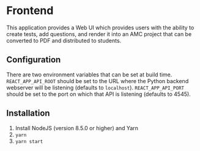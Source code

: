 # Frontend

This application provides a Web UI which provides users with the ability to create tests, add questions, and render it into an AMC project that can be converted to PDF and distributed to students.

## Configuration

There are two environment variables that can be set at build time.  `REACT_APP_API_ROOT` should be set to the URL where the Python backend webserver will be listening (defaults to `localhost`).  `REACT_APP_API_PORT` should be set to the port on which that API is listening (defaults to 4545).

## Installation

1. Install NodeJS (version 8.5.0 or higher) and Yarn
1. `yarn`
1. `yarn start`
